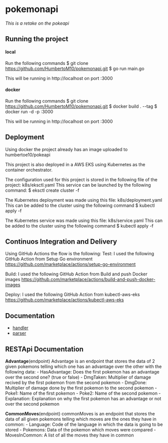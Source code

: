 # pokemonapi
*This is a retake on the pokeapi*

## Running the project
#### local
Run the following commands
    $ git clone https://github.com/HumbertoM10/pokemonapi.git
    $ go run main.go

This will be running in http://localhost on port :3000

#### docker
Run the following commands
    $ git clone https://github.com/HumbertoM10/pokemonapi.git
    $ docker build . --tag <tag-name>
    $ docker run -d -p <desired-port>:3000 <tag-name>

This will be running in http://localhost on port :3000

## Deployment
Using docker the project already has an image uploaded to humbertoe10/pokeapi

This project is also deployed in a AWS EKS using Kubernetes as the container orchestrator.

The configuration used for this project is stored in the following file of the project: k8s/eksctl.yaml
This service can be launched by the following command:
    $ eksctl create cluster -f <file>

The Kubernetes deployment was made using this file: k8s/deployment.yaml
This can be added to the cluster using the following command
    $ kubectl apply -f <file>

The Kubernetes service was made using this file: k8s/service.yaml
This can be added to the cluster using the following command
    $ kubectl apply -f <file>
       
## Continuos Integration and Delivery
Using GitHub Actions the flow is the following:
Test: I used the following GitHub Action from Setup Go environment
https://github.com/marketplace/actions/setup-go-environment

Build: I used the following GitHub Action from Build and push Docker images
https://github.com/marketplace/actions/build-and-push-docker-images

Deploy: I used the following GitHub Action from kubectl-aws-eks
https://github.com/marketplace/actions/kubectl-aws-eks

## Documentation
- [handler](https://github.com/HumbertoM10/pokemonapi)
- [parser](https://github.com/ferpart/pokerest/tree/master/docs/helpers.md)

## RESTApi Documentation
**Advantage**(endpoint)
Advantage is an endpoint that stores the data of 2 given pokemons telling which one has an advantage over the other with the following data:
	- HasAdvantage:	Does the first pokemon has an advantage over the second one? (true or false)
	- DmgTaken:		Multiplier of damage recived by the first pokemon from the second pokemon
	- DmgDone:		Multiplier of damage done by the first pokemon to the second pokemon
	- Poke1:		Name of the first pokemon
	- Poke2:		Name of the second pokemon
	- Explanation:	Explanation on why the first pokemon has an advantage or not over the second pokemon

**CommonMoves**(endpoint)
commonMoves is an endpoint that stores the data of all given pokemons telling which moves are the ones they have in common:
	- Language:			Code of the language in which the data is going to be stored
	- Pokemons:			Data of the pokemon which moves were compared
	- MovesInCommon:	A list of all the moves they have in common